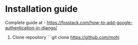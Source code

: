 # Installation guide

Complete guide at - https://fosstack.com/how-to-add-google-authentication-in-django/

1) Clone repository ```git clone https://github.com/mohi